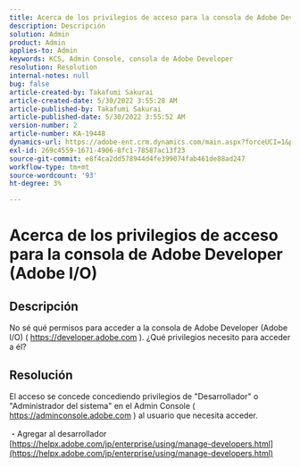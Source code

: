 ```yaml
---
title: Acerca de los privilegios de acceso para la consola de Adobe Developer (Adobe I/O)
description: Descripción
solution: Admin
product: Admin
applies-to: Admin
keywords: KCS, Admin Console, consola de Adobe Developer
resolution: Resolution
internal-notes: null
bug: false
article-created-by: Takafumi Sakurai
article-created-date: 5/30/2022 3:55:28 AM
article-published-by: Takafumi Sakurai
article-published-date: 5/30/2022 3:55:52 AM
version-number: 2
article-number: KA-19448
dynamics-url: https://adobe-ent.crm.dynamics.com/main.aspx?forceUCI=1&pagetype=entityrecord&etn=knowledgearticle&id=77708953-ccdf-ec11-bb3d-000d3a35188d
exl-id: 269c4559-1671-4906-8fc1-78587ac13f23
source-git-commit: e8f4ca2dd578944d4fe399074fab461de88ad247
workflow-type: tm+mt
source-wordcount: '93'
ht-degree: 3%

---
```


# Acerca de los privilegios de acceso para la consola de Adobe Developer (Adobe I/O)

## Descripción

No sé qué permisos para acceder a la consola de Adobe Developer (Adobe I/O) ( https://developer.adobe.com ). ¿Qué privilegios necesito para acceder a él?

## Resolución


El acceso se concede concediendo privilegios de &quot;Desarrollador&quot; o &quot;Administrador del sistema&quot; en el Admin Console ( https://adminconsole.adobe.com ) al usuario que necesita acceder.

・Agregar al desarrollador
[https://helpx.adobe.com/jp/enterprise/using/manage-developers.html](https://helpx.adobe.com/jp/enterprise/using/manage-developers.html)
